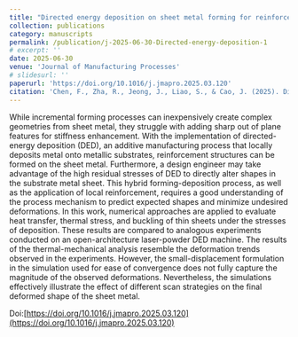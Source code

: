 ```yaml
---
title: "Directed energy deposition on sheet metal forming for reinforcement structures"
collection: publications
category: manuscripts
permalink: /publication/j-2025-06-30-Directed-energy-deposition-1
# excerpt: ''
date: 2025-06-30
venue: 'Journal of Manufacturing Processes'
# slidesurl: ''
paperurl: 'https://doi.org/10.1016/j.jmapro.2025.03.120'
citation: 'Chen, F., Zha, R., Jeong, J., Liao, S., & Cao, J. (2025). Directed energy deposition on sheet metal forming for reinforcement structures. Journal of Manufacturing Processes, 144, 339-349.'
---
```


While incremental forming processes can inexpensively create complex geometries from sheet metal, they struggle with adding sharp out of plane features for stiffness enhancement. With the implementation of directed-energy deposition (DED), an additive manufacturing process that locally deposits metal onto metallic substrates, reinforcement structures can be formed on the sheet metal. Furthermore, a design engineer may take advantage of the high residual stresses of DED to directly alter shapes in the substrate metal sheet. This hybrid forming-deposition process, as well as the application of local reinforcement, requires a good understanding of the process mechanism to predict expected shapes and minimize undesired deformations. In this work, numerical approaches are applied to evaluate heat transfer, thermal stress, and buckling of thin sheets under the stresses of deposition. These results are compared to analogous experiments conducted on an open-architecture laser-powder DED machine. The results of the thermal-mechanical analysis resemble the deformation trends observed in the experiments. However, the small-displacement formulation in the simulation used for ease of convergence does not fully capture the magnitude of the observed deformations. Nevertheless, the simulations effectively illustrate the effect of different scan strategies on the final deformed shape of the sheet metal.

Doi:[https://doi.org/10.1016/j.jmapro.2025.03.120](https://doi.org/10.1016/j.jmapro.2025.03.120)
